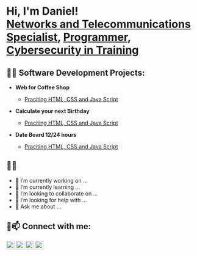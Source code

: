 <h1>Hi, I'm Daniel! <br/><a href="https://www.linkedin.com/in/jdaniel-loor/?locale=en_US">Networks and Telecommunications Specialist</a>, <a href=".">Programmer</a>, <a href="">Cybersecurity in Training</a></h1>

<h2>👨‍💻 Software Development Projects:</h2>

- <b>Web for Coffee Shop</b>
  - [Praciting HTML, CSS and Java Script](https://jdloor22.github.io/WebProjectCoffee/)

- <b>Calculate your next Birthday</b>
  - [Praciting HTML, CSS and Java Script](https://jdloor22.github.io/BirthdayProject/)
 
- <b>Date Board 12/24 hours</b>
  - [Praciting HTML, CSS and Java Script](https://jdloor22.github.io/DateBoard/)

<h2>👨‍💻   </h2>

- 🔭 I’m currently working on ...
- 🌱 I’m currently learning ...
- 👯 I’m looking to collaborate on ...
- 🤔 I’m looking for help with ...
- 💬 Ask me about ...

<h2> 🤳📫 Connect with me:</h2>

[<img align="left" alt="JoshMadakor | YouTube" width="22px" src="https://cdn.jsdelivr.net/npm/simple-icons@v3/icons/youtube.svg" />][youtube]
[<img align="left" alt="JoshMadakor | Twitter" width="22px" src="https://cdn.jsdelivr.net/npm/simple-icons@v3/icons/twitter.svg" />][twitter]
[<img align="left" alt="JoshMadakor | LinkedIn" width="22px" src="https://cdn.jsdelivr.net/npm/simple-icons@v3/icons/linkedin.svg" />][linkedin]
[<img align="left" alt="JoshMadakor | Instagram" width="22px" src="https://cdn.jsdelivr.net/npm/simple-icons@v3/icons/instagram.svg" />][instagram]

[twitter]: https://twitter.com/joshmadakor
[youtube]: https://www.youtube.com/c/joshmadakor
[instagram]: https://www.instagram.com/joshmadakor/
[linkedin]: https://linkedin.com/in/joshmadakor

<!--
is a ✨ _special_ ✨ repository because its `README.md` (this file) appears on your GitHub profile.

Here are some ideas to get you started:

- 🔭 I’m currently working on ...
- 🌱 I’m currently learning ...
- 👯 I’m looking to collaborate on ...
- 🤔 I’m looking for help with ...
- 💬 Ask me about ...
- 📫 How to reach me: ...
- 😄 Pronouns: ...
- ⚡ Fun fact: ...
-->
